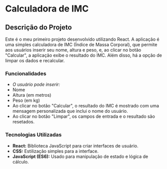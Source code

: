 # Calculadora de IMC

## Descrição do Projeto

Este é o meu primeiro projeto desenvolvido utilizando React. A aplicação é uma simples calculadora de IMC (Índice de Massa Corporal), que permite aos usuários inserir seu nome, altura e peso, e, ao clicar no botão "Calcular", a aplicação exibe o resultado do IMC. Além disso, há a opção de limpar os dados e recalcular.

### Funcionalidades

- *O usuário pode inserir:*
- Nome
- Altura (em metros)
- Peso (em kg)
- Ao clicar no botão "Calcular", o resultado do IMC é mostrado com uma mensagem personalizada que inclui o nome do usuário.
- Ao clicar no botão "Limpar", os campos de entrada e o resultado são resetados.

### Tecnologias Utilizadas

- **React:** Biblioteca JavaScript para criar interfaces de usuário.
- **CSS:** Estilização simples para a interface.
- **JavaScript (ES6):** Usado para manipulação de estado e lógica de cálculo.

